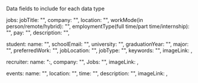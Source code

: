Data fields to include for each data type

jobs: jobTitle: "", company: "", location: "", workMode(in person/remote/hybrid): "", employmentType(full time/part time/internship): "", pay: "", description: "",

student: name: "", schoolEmail: "", university: "", graduationYear: "", major: "", preferredWork: "", jobLocation: "", jobType: "", keywords: "", imageLink: ,

recruiter: name: ":, company: "", Jobs: "", imageLink: ,

events: name: "", location: "", time: "", description: "", imageLink: ,